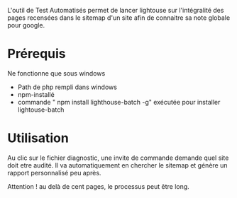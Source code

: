 L'outil de Test Automatisés permet de lancer lightouse sur l'intégralité des pages recensées dans le sitemap d'un site afin de connaitre sa note globale pour google.

# Prérequis

Ne fonctionne que sous windows

- Path de php rempli dans windows
- npm-installé
- commande " npm install lighthouse-batch -g" exécutée pour installer lightouse-batch

# Utilisation

Au clic sur le fichier diagnostic, une invite de commande demande quel site doit etre audité. Il va automatiquement en chercher le sitemap et génère un rapport personnalisé peu après.

Attention ! au delà de cent pages, le processus peut être long.
